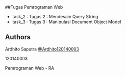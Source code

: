 ##Tugas Pemrograman Web
* task_2 : Tugas 2 : Mendesain Query String
* task_3 : Tugas 3 : Manipulasi Document Object Model

## Authors

Ardhito Saputra [@Ardhito120140003](https://github.com/Ardhito120140003)

120140003

Pemrograman Web - RA

